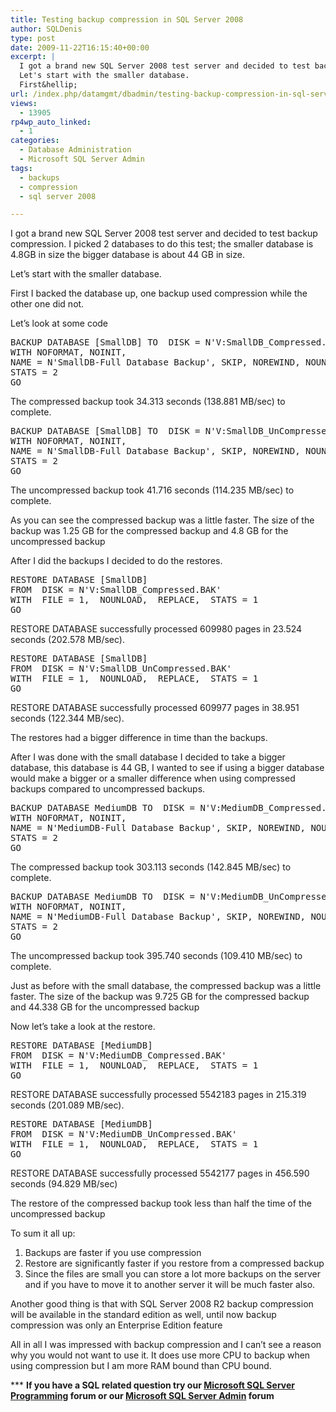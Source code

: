 ```yaml
---
title: Testing backup compression in SQL Server 2008
author: SQLDenis
type: post
date: 2009-11-22T16:15:40+00:00
excerpt: |
  I got a brand new SQL Server 2008 test server and decided to test backup compression. I picked 2 databases to do this test; the smaller database is 4.8GB in size the bigger database is about 44 GB in size.
  Let's start with the smaller database.
  First&hellip;
url: /index.php/datamgmt/dbadmin/testing-backup-compression-in-sql-server-2008/
views:
  - 13905
rp4wp_auto_linked:
  - 1
categories:
  - Database Administration
  - Microsoft SQL Server Admin
tags:
  - backups
  - compression
  - sql server 2008

---
```

I got a brand new SQL Server 2008 test server and decided to test backup compression. I picked 2 databases to do this test; the smaller database is 4.8GB in size the bigger database is about 44 GB in size.
  
Let&#8217;s start with the smaller database.
  
First I backed the database up, one backup used compression while the other one did not.

Let&#8217;s look at some code

<pre>BACKUP DATABASE [SmallDB] TO  DISK = N'V:SmallDB_Compressed.BAK' 
WITH NOFORMAT, NOINIT,  
NAME = N'SmallDB-Full Database Backup', SKIP, NOREWIND, NOUNLOAD, COMPRESSION,  
STATS = 2
GO</pre>

The compressed backup took 34.313 seconds (138.881 MB/sec) to complete.

<pre>BACKUP DATABASE [SmallDB] TO  DISK = N'V:SmallDB_UnCompressed.BAK' 
WITH NOFORMAT, NOINIT,  
NAME = N'SmallDB-Full Database Backup', SKIP, NOREWIND, NOUNLOAD,   
STATS = 2
GO</pre>

The uncompressed backup took 41.716 seconds (114.235 MB/sec) to complete.

As you can see the compressed backup was a little faster. The size of the backup was 1.25 GB for the compressed backup and 4.8 GB for the uncompressed backup

After I did the backups I decided to do the restores.

<pre>RESTORE DATABASE [SmallDB] 
FROM  DISK = N'V:SmallDB_Compressed.BAK' 
WITH  FILE = 1,  NOUNLOAD,  REPLACE,  STATS = 1
GO</pre>

RESTORE DATABASE successfully processed 609980 pages in 23.524 seconds (202.578 MB/sec).

<pre>RESTORE DATABASE [SmallDB] 
FROM  DISK = N'V:SmallDB_UnCompressed.BAK' 
WITH  FILE = 1,  NOUNLOAD,  REPLACE,  STATS = 1
GO</pre>

RESTORE DATABASE successfully processed 609977 pages in 38.951 seconds (122.344 MB/sec).

The restores had a bigger difference in time than the backups.

After I was done with the small database I decided to take a bigger database, this database is 44 GB, I wanted to see if using a bigger database would make a bigger or a smaller difference when using compressed backups compared to uncompressed backups.

<pre>BACKUP DATABASE MediumDB TO  DISK = N'V:MediumDB_Compressed.BAK' 
WITH NOFORMAT, NOINIT,  
NAME = N'MediumDB-Full Database Backup', SKIP, NOREWIND, NOUNLOAD, COMPRESSION,  
STATS = 2
GO</pre>

The compressed backup took 303.113 seconds (142.845 MB/sec) to complete.

<pre>BACKUP DATABASE MediumDB TO  DISK = N'V:MediumDB_UnCompressed.BAK' 
WITH NOFORMAT, NOINIT,  
NAME = N'MediumDB-Full Database Backup', SKIP, NOREWIND, NOUNLOAD,   
STATS = 2
GO</pre>

The uncompressed backup took 395.740 seconds (109.410 MB/sec) to complete.

Just as before with the small database, the compressed backup was a little faster. The size of the backup was 9.725 GB for the compressed backup and 44.338 GB for the uncompressed backup

Now let&#8217;s take a look at the restore.

<pre>RESTORE DATABASE [MediumDB] 
FROM  DISK = N'V:MediumDB_Compressed.BAK' 
WITH  FILE = 1,  NOUNLOAD,  REPLACE,  STATS = 1
GO</pre>

RESTORE DATABASE successfully processed 5542183 pages in 215.319 seconds (201.089 MB/sec).

<pre>RESTORE DATABASE [MediumDB] 
FROM  DISK = N'V:MediumDB_UnCompressed.BAK' 
WITH  FILE = 1,  NOUNLOAD,  REPLACE,  STATS = 1
GO</pre>

RESTORE DATABASE successfully processed 5542177 pages in 456.590 seconds (94.829 MB/sec)

The restore of the compressed backup took less than half the time of the uncompressed backup

To sum it all up:

  1. Backups are faster if you use compression
  2. Restore are significantly faster if you restore from a compressed backup
  3. Since the files are small you can store a lot more backups on the server and if you have to move it to another server it will be much faster also.

Another good thing is that with SQL Server 2008 R2 backup compression will be available in the standard edition as well, until now backup compression was only an Enterprise Edition feature

All in all I was impressed with backup compression and I can&#8217;t see a reason why you would not want to use it. It does use more CPU to backup when using compression but I am more RAM bound than CPU bound.



\*** **If you have a SQL related question try our [Microsoft SQL Server Programming][1] forum or our [Microsoft SQL Server Admin][2] forum**<ins></ins>

 [1]: http://forum.lessthandot.com/viewforum.php?f=17
 [2]: http://forum.lessthandot.com/viewforum.php?f=22